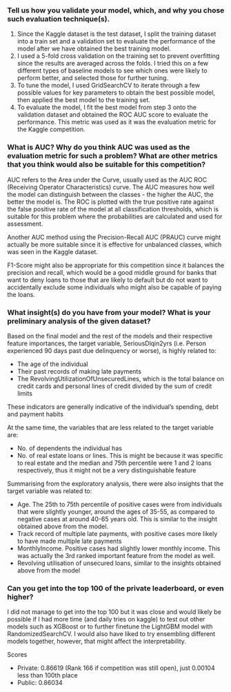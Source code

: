 ### Tell us how you validate your model, which, and why you chose such evaluation technique(s).

1.	Since the Kaggle dataset is the test dataset, I split the training dataset into a train set and a validation set to evaluate the performance of the model after we have obtained the best training model.
2.	I used a 5-fold cross validation on the training set to prevent overfitting since the results are averaged across the folds. I tried this on a few different types of baseline models to see which ones were likely to perform better, and selected those for further tuning.
3.	To tune the model, I used GridSearchCV to iterate through a few possible values for key parameters to obtain the best possible model, then applied the best model to the training set.
4.	To evaluate the model, I fit the best model from step 3 onto the validation dataset and obtained the ROC AUC score to evaluate the performance. This metric was used as it was the evaluation metric for the Kaggle competition. 




### What is AUC? Why do you think AUC was used as the evaluation metric for such a problem? What are other metrics that you think would also be suitable for this competition?

AUC refers to the Area under the Curve, usually used as the AUC ROC (Receiving Operator Characteristics) curve.  The AUC measures how well the model can distinguish between the classes - the higher the AUC, the better the model is. The ROC is plotted with the true positive rate against the false positive rate of the model at all classification thresholds, which is suitable for this problem where the probabilities are calculated and used for assessment.  

Another AUC method using the Precision-Recall AUC (PRAUC) curve might actually be more suitable since it is effective for unbalanced classes, which was seen in the Kaggle dataset. 

F1-Score might also be appropriate for this competition since it balances the precision and recall, which would be a good middle ground for banks that want to deny loans to those that are likely to default but do not want to accidentally exclude some individuals who might also be capable of paying the loans.



### What insight(s) do you have from your model? What is your preliminary analysis of the given dataset?

Based on the final model and the rest of the models and their respective feature importances, the target variable, SeriousDlqin2yrs (i.e. Person experienced 90 days past due delinquency or worse), is highly related to:
- The age of the individual 
- Their past records of making late payments
- The RevolvingUtilizationOfUnsecuredLines, which is the total balance on credit cards and personal lines of credit divided by the sum of credit limits

These indicators are generally indicative of the individual’s spending, debt and payment habits

At the same time, the variables that are less related to the target variable are:
-	No. of dependents the individual has
-	No. of real estate loans or lines. This is might be because it was specific to real estate and the median and 75th percentile were 1 and 2 loans respectively, thus it might not be a very distinguishable feature 

Summarising from the exploratory analysis, there were also insights that the target variable was related to:
-	Age. The 25th to 75th percentile of positive cases were from individuals that were slightly younger, around the ages of 35-55, as compared to negative cases at around 40-65 years old. This is similar to the insight obtained above from the model.
-	Track record of multiple late payments, with positive cases more likely to have made multiple late payments
-	MonthlyIncome. Positive cases had slightly lower monthly income. This was actually the 3rd ranked important feature from the model as well.
-	Revolving utilisation of unsecured loans, similar to the insights obtained above from the model



### Can you get into the top 100 of the private leaderboard, or even higher?

I did not manage to get into the top 100 but it was close and would likely be possible if I had more time (and daily tries on kaggle) to test out other models such as XGBoost or to further finetune the LightGBM model with RandomizedSearchCV. I would also have liked to try ensembling different models together, however, that might affect the interpretability. 

Scores
- Private: 0.86619 (Rank 166 if competition was still open), just 0.00104 less than 100th place
- Public: 0.86034

 
